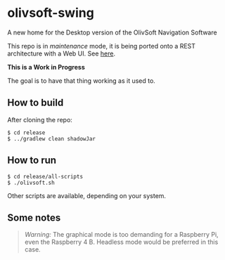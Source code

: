 # olivsoft-swing
A new home for the Desktop version of the OlivSoft Navigation Software

This repo is in _maintenance_ mode, it is being ported onto a REST architecture with a Web UI.
See [here](https://github.com/OlivierLD/raspberry-coffee/tree/master/RESTNavServer).

**This is a Work in Progress**

The goal is to have that thing working as it used to.

## How to build
After cloning the repo:
```
$ cd release
$ ../gradlew clean shadowJar
```

## How to run

```
$ cd release/all-scripts
$ ./olivsoft.sh
```
Other scripts are available, depending on your system.

## Some notes
> _Warning:_ The graphical mode is too demanding for a Raspberry Pi, even the Raspberry 4 B.
> Headless mode would be preferred in this case. 
 